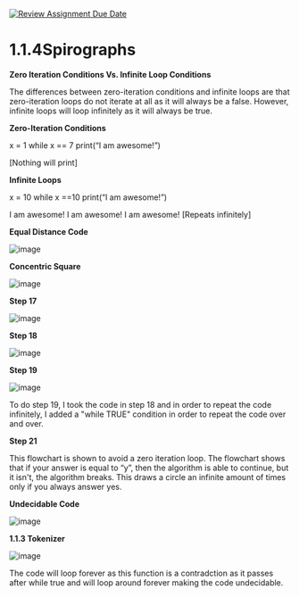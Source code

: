 [![Review Assignment Due Date](https://classroom.github.com/assets/deadline-readme-button-22041afd0340ce965d47ae6ef1cefeee28c7c493a6346c4f15d667ab976d596c.svg)](https://classroom.github.com/a/SkD24yV8)
# 1.1.4Spirographs

**Zero Iteration Conditions Vs. Infinite Loop Conditions**

The differences between zero-iteration conditions and infinite loops are that zero-iteration loops do not iterate at all as it will always be a false. However, infinite loops will loop infinitely as it will always be true.


**Zero-Iteration Conditions**

x = 1
while x == 7
	print(“I am awesome!”)

[Nothing will print]

**Infinite Loops**

x = 10
while x ==10
	print(“I am awesome!”)

I am awesome!
I am awesome!
I am awesome!
[Repeats infinitely]



**Equal Distance Code**

![image](https://github.com/user-attachments/assets/b9bf860a-8955-4baa-9d46-946e0d32354e)

   
**Concentric Square**

![image](https://github.com/user-attachments/assets/01abb454-9f2a-4f85-ae5e-c08d16bf1a8b)

**Step 17**

![image](https://github.com/user-attachments/assets/08e28c77-052a-4fd5-8734-e573e213b75f)

**Step 18**

![image](https://github.com/user-attachments/assets/84c3081f-c146-4af2-8701-98a0ad951518)

**Step 19**

![image](https://github.com/user-attachments/assets/cf31f893-f335-4f88-9519-72d72a17f392)

To do step 19, I took the code in step 18 and in order to repeat the code infinitely, I added a "while TRUE" condition in order to repeat the code over and over.

**Step 21**

This flowchart is shown to avoid a zero iteration loop. The flowchart shows that if your answer is equal to “y”, then the algorithm is able to continue, but it isn't, the algorithm breaks. This draws a circle an infinite amount of times only if you always answer yes.

**Undecidable Code**

![image](https://github.com/user-attachments/assets/13a1f1fb-5c2d-4909-8759-bf41c7032f2f)

**1.1.3 Tokenizer**

![image](https://github.com/user-attachments/assets/077d739c-6552-40cb-a9c9-3a77e7e2d678)


The code will loop forever as this function is a contradction as it passes after while true and will loop around forever making the code undecidable.
